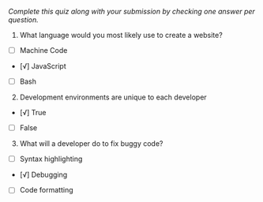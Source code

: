 *Complete this quiz along with your submission by checking one answer per question.*

1. What language would you most likely use to create a website?

- [ ] Machine Code
- [√] JavaScript
- [ ] Bash

2. Development environments are unique to each developer

- [√] True
- [ ] False

3. What will a developer do to fix buggy code?

- [ ] Syntax highlighting
- [√] Debugging
- [ ] Code formatting
